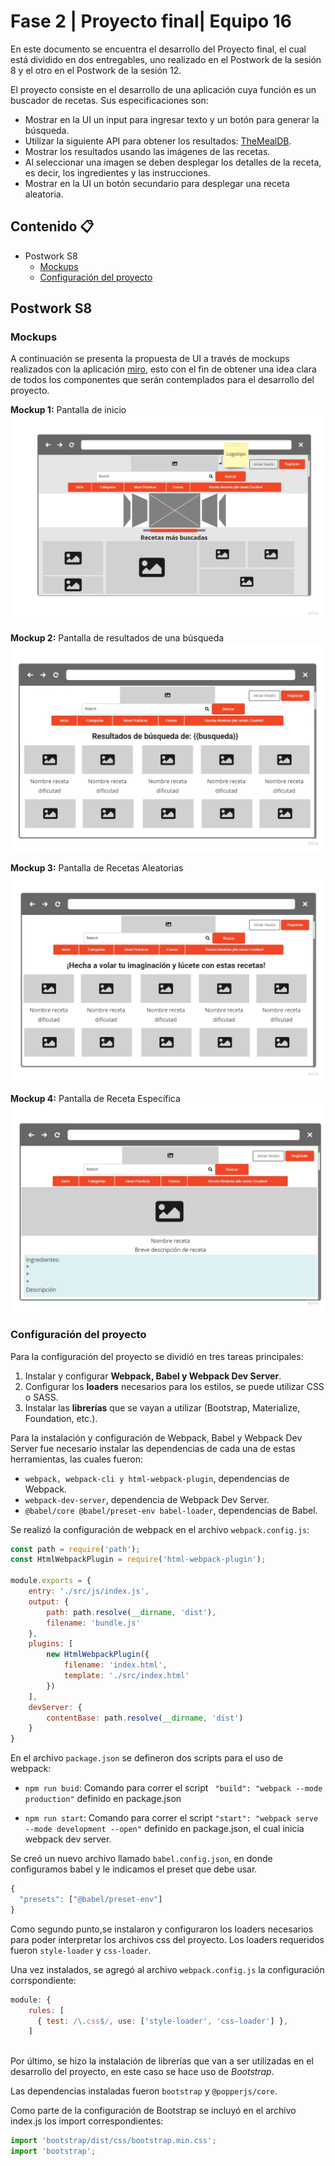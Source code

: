 # Fase 2 | Proyecto final| Equipo 16

En este documento se encuentra el desarrollo del Proyecto final, el cual está dividido en dos entregables, uno realizado en el Postwork de la sesión 8 y el otro en el Postwork de la sesión 12.

El proyecto consiste en el desarrollo de una aplicación cuya función es un buscador de recetas. Sus especificaciones son:
- Mostrar en la UI un input para ingresar texto y un botón para generar la búsqueda.
- Utilizar la siguiente API para obtener los resultados: [TheMealDB](https://www.themealdb.com/api.php).
- Mostrar los resultados usando las imágenes de las recetas.
- Al seleccionar una imagen se deben desplegar los detalles de la receta, es decir, los ingredientes y las instrucciones.
- Mostrar en la UI un botón secundario para desplegar una receta aleatoria.


## Contenido :clipboard:

- Postwork S8
	- [Mockups](#mockups)
	- [Configuración del proyecto](#configuración-del-proyecto)


## Postwork S8

### Mockups

A continuación se presenta la propuesta de UI a través de mockups realizados con la aplicación [miro](https://miro.com/app/dashboard/), esto con el fin de obtener una idea clara de todos los componentes que serán contemplados para el desarrollo del proyecto.

**Mockup 1:** Pantalla de inicio 
![Pantalla de inicio](./mockups/pantallaInicio.jpg)


**Mockup 2:** Pantalla de resultados de una búsqueda
![Pantalla de resultados de una búsqueda](./mockups/pantallaBusqueda.jpg)


**Mockup 3:** Pantalla de Recetas Aleatorias 
![Pantalla de Recetas Aleatorias](./mockups/pantallaAleatorio.jpg)


**Mockup 4:** Pantalla de Receta Específica 
![Pantalla de Receta Específica](./mockups/pantallaReceta.jpg)



### Configuración del proyecto
Para la configuración del proyecto se dividió en tres tareas principales:
1. Instalar y configurar **Webpack, Babel y Webpack Dev Server**.
2. Configurar los **loaders** necesarios para los estilos, se puede utilizar CSS o SASS.
3. Instalar las **librerías** que se vayan a utilizar (Bootstrap, Materialize, Foundation, etc.).

Para la instalación y configuración de Webpack, Babel y Webpack Dev Server fue necesario instalar las dependencias de cada una de estas herramientas, las cuales fueron:
  - ```webpack, webpack-cli y html-webpack-plugin```,  dependencias de Webpack.
  - ```webpack-dev-server```, dependencia de Webpack Dev Server.
  - ```@babel/core @babel/preset-env babel-loader```, dependencias de Babel.


Se realizó la configuración de webpack en el archivo ```webpack.config.js```:

```javascript
const path = require('path');
const HtmlWebpackPlugin = require('html-webpack-plugin');

module.exports = {
    entry: './src/js/index.js',
    output: {
        path: path.resolve(__dirname, 'dist'),
        filename: 'bundle.js'
    },
    plugins: [
        new HtmlWebpackPlugin({
            filename: 'index.html',
            template: './src/index.html'
        })
    ],
    devServer: {
        contentBase: path.resolve(__dirname, 'dist')
    }
}
```

En el archivo ```package.json``` se defineron dos scripts para el uso de webpack:

- ```npm run buid```: Comando para correr el script ``` "build": "webpack --mode production"``` definido en package.json

 - ```npm run start```: Comando para correr el script ```"start": "webpack serve --mode development --open"``` definido en package.json, el cual inicia webpack dev server.

Se creó un nuevo archivo llamado ```babel.config.json```, en donde configuramos babel y le indicamos el preset que debe usar.

```javascript
{
  "presets": ["@babel/preset-env"]
}
```

Como segundo punto,se instalaron y configuraron los loaders necesarios para poder interpretar los archivos css del proyecto.
Los loaders requeridos fueron ```style-loader``` y ```css-loader```.

Una vez instalados, se agregó al archivo ```webpack.config.js``` la configuración corrspondiente:

```javascript
module: {
    rules: [
      { test: /\.css$/, use: ['style-loader', 'css-loader'] },
    ]
  
```

Por último, se hizo la instalación de librerías que van a ser utilizadas en el desarrollo del proyecto, en este caso se hace uso de *Bootstrap*.

Las dependencias instaladas fueron ```bootstrap``` y  ```@popperjs/core```.

Como parte de la configuración de Bootstrap se incluyó en el archivo index.js los import correspondientes: 

```javascript
import 'bootstrap/dist/css/bootstrap.min.css';
import 'bootstrap';
```
